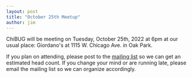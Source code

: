 ```yaml
---
layout: post
title: "October 25th Meetup"
author: jim
---
```


ChiBUG will be meeting on
Tuesday, October 25th, 2022	
at
6pm
at
our usual place: Giordano's at 1115 W. Chicago Ave. in Oak Park.

If you plan on attending, please post to the
[mailing list](https://groups.io/g/chibug)
so we can get an estimated head count.
If you change your mind or are running late, please email the mailing list so
we can organize accordingly.
